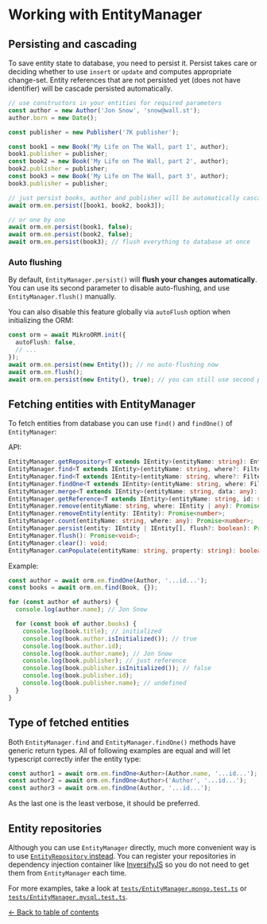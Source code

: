 # Working with EntityManager

## Persisting and cascading

To save entity state to database, you need to persist it. Persist takes care or deciding 
whether to use `insert` or `update` and computes appropriate change-set. Entity references
that are not persisted yet (does not have identifier) will be cascade persisted automatically. 

```typescript
// use constructors in your entities for required parameters
const author = new Author('Jon Snow', 'snow@wall.st');
author.born = new Date();

const publisher = new Publisher('7K publisher');

const book1 = new Book('My Life on The Wall, part 1', author);
book1.publisher = publisher;
const book2 = new Book('My Life on The Wall, part 2', author);
book2.publisher = publisher;
const book3 = new Book('My Life on The Wall, part 3', author);
book3.publisher = publisher;

// just persist books, author and publisher will be automatically cascade persisted
await orm.em.persist([book1, book2, book3]);

// or one by one
await orm.em.persist(book1, false);
await orm.em.persist(book2, false);
await orm.em.persist(book3); // flush everything to database at once
```

### Auto flushing

By default, `EntityManager.persist()` will **flush your changes automatically**. You can use
its second parameter to disable auto-flushing, and use `EntityManager.flush()` manually. 

You can also disable this feature globally via `autoFlush` option when initializing the ORM:

```typescript
const orm = await MikroORM.init({
  autoFlush: false,
  // ...
});
await orm.em.persist(new Entity()); // no auto-flushing now
await orm.em.flush();
await orm.em.persist(new Entity(), true); // you can still use second parameter to auto-flush
```

## Fetching entities with EntityManager

To fetch entities from database you can use `find()` and `findOne()` of `EntityManager`: 

API:

```typescript
EntityManager.getRepository<T extends IEntity>(entityName: string): EntityRepository<T>;
EntityManager.find<T extends IEntity>(entityName: string, where?: FilterQuery<T>, options?: FindOptions): Promise<T[]>;
EntityManager.find<T extends IEntity>(entityName: string, where?: FilterQuery<T>, populate?: string[], orderBy?: { [k: string]: QueryOrder }, limit?: number, offset?: number): Promise<T[]>;
EntityManager.findOne<T extends IEntity>(entityName: string, where: FilterQuery<T> | string, populate?: string[]): Promise<T>;
EntityManager.merge<T extends IEntity>(entityName: string, data: any): T;
EntityManager.getReference<T extends IEntity>(entityName: string, id: string): T;
EntityManager.remove(entityName: string, where: IEntity | any): Promise<number>;
EntityManager.removeEntity(entity: IEntity): Promise<number>;
EntityManager.count(entityName: string, where: any): Promise<number>;
EntityManager.persist(entity: IEntity | IEntity[], flush?: boolean): Promise<void>;
EntityManager.flush(): Promise<void>;
EntityManager.clear(): void;
EntityManager.canPopulate(entityName: string, property: string): boolean;
```

Example:

```typescript
const author = await orm.em.findOne(Author, '...id...');
const books = await orm.em.find(Book, {});

for (const author of authors) {
  console.log(author.name); // Jon Snow

  for (const book of author.books) {
    console.log(book.title); // initialized
    console.log(book.author.isInitialized()); // true
    console.log(book.author.id);
    console.log(book.author.name); // Jon Snow
    console.log(book.publisher); // just reference
    console.log(book.publisher.isInitialized()); // false
    console.log(book.publisher.id);
    console.log(book.publisher.name); // undefined
  }
}
```

## Type of fetched entities

Both `EntityManager.find` and `EntityManager.findOne()` methods have generic return types.
All of following examples are equal and will let typescript correctly infer the entity type:

```typescript
const author1 = await orm.em.findOne<Author>(Author.name, '...id...');
const author2 = await orm.em.findOne<Author>('Author', '...id...');
const author3 = await orm.em.findOne(Author, '...id...');
```

As the last one is the least verbose, it should be preferred. 

## Entity repositories

Although you can use `EntityManager` directly, much more convenient way is to use 
[`EntityRepository` instead](https://b4nan.github.io/mikro-orm/repositories/). You can register
your repositories in dependency injection container like [InversifyJS](http://inversify.io/)
so you do not need to get them from `EntityManager` each time.

For more examples, take a look at
[`tests/EntityManager.mongo.test.ts`](https://github.com/B4nan/mikro-orm/blob/master/tests/EntityManager.mongo.test.ts)
or [`tests/EntityManager.mysql.test.ts`](https://github.com/B4nan/mikro-orm/blob/master/tests/EntityManager.mongo.test.ts).

[&larr; Back to table of contents](index.md#table-of-contents)
